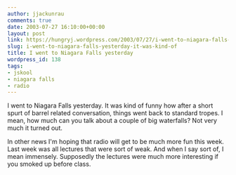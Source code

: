 ```yaml
---
author: jjackunrau
comments: true
date: 2003-07-27 16:10:00+00:00
layout: post
link: https://hungryj.wordpress.com/2003/07/27/i-went-to-niagara-falls-yesterday-it-was-kind-of/
slug: i-went-to-niagara-falls-yesterday-it-was-kind-of
title: I went to Niagara Falls yesterday
wordpress_id: 138
tags:
- jskool
- niagara falls
- radio
---
```


I went to Niagara Falls yesterday.  It was kind of funny how after a short spurt of barrel related conversation, things went back to standard tropes.  I mean, how much can you talk about a couple of big waterfalls?  Not very much it turned out.

In other news I'm hoping that radio will get to be much more fun this week.  Last week was all lectures that were sort of weak.  And when I say sort of, I mean immensely.  Supposedly the lectures were much more interesting if you smoked up before class.

